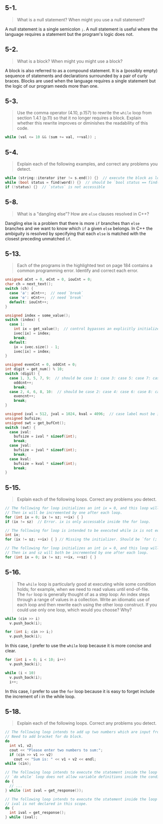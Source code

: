 ## 5-1.
>What is a null statement? When might you use a null statement?

A null statement is a single semicolon `;`. A null statement is useful where the language requires a statement but the program's logic does not.

## 5-2.
>What is a block? When might you might use a block?

A block is also referred to as a compound statement. It is a (possibly empty) sequence of statements and declarations surrounded by a pair of curly braces. Blocks are used when the language requires a single statement but the logic of our program needs more than one.

## 5-3.
>Use the comma operator (4.10, p.157) to rewrite the `while` loop from section 1.4.1 (p.11) so that it no longer requires a block. Explain whether this rewrite improves or diminishes the readability of this code.

```cpp
while (val <= 10 && (sum += val, ++val)) ;
```

## 5-4.
>Explain each of the following examples, and correct any problems you detect.
```cpp
while (string::iterator iter != s.end()) {}  // execute the block as long as iter is at the end of s
while (bool status = find(word)) {}  // should be `bool status == find(word)`
if (!status) {}  // `status` is not accessible
```

## 5-8.
>What is a "dangling else"? How are `else` clauses resolved in C++?

Dangling else is a problem that there is more `if` branches than `else` branches and we want to know which `if` a given `else` belongs.
In C++ the ambiguity is resolved by specifying that each `else` is matched with the closest preceding unmatched `if`.

## 5-13.
>Each of the programs in the highlighted text on page 184 contains a common programming error. Identify and correct each error.
```cpp
unsigned aCnt = 0, eCnt = 0, iouCnt = 0;
char ch = next_text();
switch (ch) {
  case 'a': aCnt++;  // need `break`
  case 'e': eCnt++;  // need `break`
  default: iouCnt++;
}

unsigned index = some_value();
switch (index) {
  case 1:
    int ix = get_value();  // control bypasses an explicitly initialized variable
    ivec[ix] = index;
    break;
  default:
    ix = ivec.size() - 1;
    ivec[ix] = index;
}

unsigned evenCnt = 0, oddCnt = 0;
int digit = get_num() % 10;
switch (digit) {
  case 1, 3, 5, 7, 9:  // should be case 1: case 3: case 5: case 7: case 9:
    oddcnt++;
    break;
  case 2, 4, 6, 8, 10:  // should be case 2: case 4: case 6: case 8: case 10:
    evencnt++;
    break;
}

unsigned ival = 512, jval = 1024, kval = 4096;  // case label must be integral const expression, change to `constexpr unsigned ival = 512, jval = 1024, kval = 4096;`
unsigned bufsize;
unsigned swt = get_bufCnt();
switch (swt) {
  case ival:
    bufsize = ival * sizeof(int);
    break;
  case jval:
    bufsize = jval * sizeof(int);
    break;
  case kval:
    bufsize = kval * sizeof(int);
    break;
}
```

## 5-15.
>Explain each of the following loops. Correct any problems you detect.
```cpp
// The following for loop initializes an int ix = 0, and this loop will be executed as long as ix is not equal to sz.
// Then ix will be incremented by one after each loop.
for (int ix = 0; ix != sz; ++ix) { }
if (ix != sz)  // Error. ix is only accessable inside the for loop.

// The following for loop is intended to be executed while ix is not equal to sz. But the initializer is missing.
int ix;
for (ix != sz; ++ix) { } // Missing the initializer. Should be `for (; ix != sz; ++ix)`

// The following for loop initializes an int ix = 0, and this loop will be executed as long as ix is not equal to sz.
// Then ix and sz will both be incremented by one after each loop.
for (int ix = 0; ix != sz; ++ix, ++sz) { }
```

## 5-16.
>The `while` loop is particularly good at executing while some condition holds; for example, when we need to read values until end-of-file. The `for` loop is generally thought of as a step loop: An index steps through a range of values in a collection. Write an idiomatic use of each loop and then rewrite each using the other loop construct. If you could use only one loop, which would you choose? Why?

```cpp
while (cin >> i)
  v.push_back(i);

for (int i; cin >> i;)
  v.push_back(i);
```
In this case, I prefer to use the `while` loop because it is more concise and clear.

```cpp
for (int i = 0; i < 10; i++)
  v.push_back(i);

while (i < 10)
  v.push_back(i);
  i++;
```
In this case, I prefer to use the `for` loop because it is easy to forget include the increment of i in the while loop.

## 5-18.
>Explain each of the following loops. Correct any problems you detect.
```cpp
// The following loop intends to add up two numbers which are input from keyboard.
// Need to add bracket for do block.
do
  int v1, v2;
  cout << "Please enter two numbers to sum:";
  if (cin >> v1 >> v2)
    cout << "Sum is: " << v1 + v2 << endl;
while (cin);

// The following loop intends to execute the statement inside the loop while there is a response from get_response().
// `do while` loop does not allow variable definitions inside the condition.
do {
  // ...
} while (int ival = get_response());

// The following loop intends to execute the statement inside the loop while there is a response from get_response().
// ival is not declared in this scope.
do {
  int ival = get_response();
} while (ival);
```
